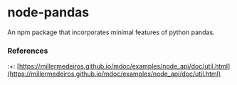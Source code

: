 # node-pandas

An npm package that incorporates minimal features of python pandas. 




### References

:+: [https://millermedeiros.github.io/mdoc/examples/node_api/doc/util.html](https://millermedeiros.github.io/mdoc/examples/node_api/doc/util.html)
